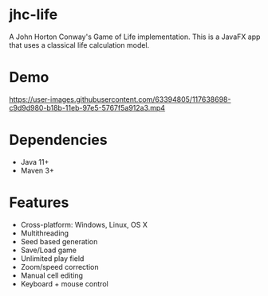 # jhc-life
A John Horton Conway's Game of Life implementation. This is a JavaFX app that uses a classical life
calculation model.

# Demo
https://user-images.githubusercontent.com/63394805/117638698-c9d9d980-b18b-11eb-97e5-5767f5a912a3.mp4


# Dependencies
* Java 11+
* Maven 3+

# Features
* Cross-platform: Windows, Linux, OS X
* Multithreading
* Seed based generation
* Save/Load game
* Unlimited play field
* Zoom/speed correction
* Manual cell editing
* Keyboard + mouse control
